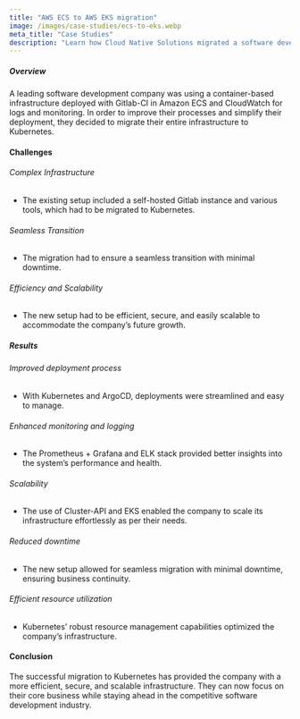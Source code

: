 ```yaml
---
title: "AWS ECS to AWS EKS migration"
image: /images/case-studies/ecs-to-eks.webp
meta_title: "Case Studies"
description: "Learn how Cloud Native Solutions migrated a software development company's container-based infrastructure from Amazon ECS to Kubernetes, enhancing deployment processes, monitoring, and scalability."
---
```


##### Overview
A leading software development company was using a container-based infrastructure deployed with Gitlab-CI in Amazon ECS and CloudWatch for logs and monitoring. In order to improve their processes and simplify their deployment, they decided to migrate their entire infrastructure to Kubernetes.

#### Challenges
###### Complex Infrastructure
- The existing setup included a self-hosted Gitlab instance and various tools, which had to be migrated to Kubernetes.
###### Seamless Transition
- The migration had to ensure a seamless transition with minimal downtime.
###### Efficiency and Scalability
- The new setup had to be efficient, secure, and easily scalable to accommodate the company’s future growth.

##### Results
###### Improved deployment process
- With Kubernetes and ArgoCD, deployments were streamlined and easy to manage.
###### Enhanced monitoring and logging
- The Prometheus + Grafana and ELK stack provided better insights into the system’s performance and health.
###### Scalability
- The use of Cluster-API and EKS enabled the company to scale its infrastructure effortlessly as per their needs.
###### Reduced downtime
- The new setup allowed for seamless migration with minimal downtime, ensuring business continuity.
###### Efficient resource utilization
- Kubernetes’ robust resource management capabilities optimized the company’s infrastructure.

#### Conclusion
The successful migration to Kubernetes has provided the company with a more efficient, secure, and scalable infrastructure. They can now focus on their core business while staying ahead in the competitive software development industry.